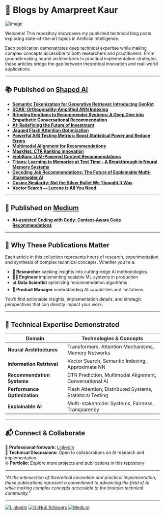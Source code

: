 
# 📝 Blogs by Amarpreet Kaur

![image](https://github.com/user-attachments/assets/27f4fc03-1977-4d46-8b60-1dc77e48ba94)

Welcome! This repository showcases my published technical blog posts exploring state-of-the-art topics in Artificial Intelligence.

Each publication demonstrates deep technical expertise while making complex concepts accessible to both researchers and practitioners. From groundbreaking neural architectures to practical implementation strategies, these articles bridge the gap between theoretical innovation and real-world applications.

---

## 📚 Published on [Shaped AI](https://www.shaped.ai/blog)

- [**Semantic Tokenization for Generative Retrieval: Introducing GenRet**](https://www.shaped.ai/blog/semantic-tokenization-for-generative-retrieval-introducing-genret)  
- [**SOAR: Orthogonality-Amplified ANN Indexing**](https://www.shaped.ai/blog/soar-orthogonality-amplified-ann-indexing)  
- [**Bringing Emotions to Recommender Systems: A Deep Dive into Empathetic Conversational Recommendation**](https://www.shaped.ai/blog/bringing-emotions-to-recommender-systems-a-deep-dive-into-empathetic-conversational-recommendation)  
- [**AI: Redefining the Future of Investment**](https://www.shaped.ai/blog/ai-redefining-the-future-of-investment)  
- [**Jagged Flash Attention Optimization**](https://www.shaped.ai/blog/jagged-flash-attention-optimization)  
- [**Powerful A/B Testing Metrics: Boost Statistical Power and Reduce Errors**](https://www.shaped.ai/blog/powerful-a-b-testing-metrics-boost-statistical-power-and-reduce-errors)  
- [**Multimodal Alignment for Recommendations**](https://www.shaped.ai/blog/multimodal-alignment-for-recommendations)  
- [**MaskNet: CTR Ranking Innovation**](https://www.shaped.ai/blog/masknet-ctr-ranking-innovation)  
- [**EmbSum: LLM-Powered Content Recommendations**](https://www.shaped.ai/blog/embsum-llm-powered-content-recommendations)  
- [**Titans: Learning to Memorize at Test Time - A Breakthrough in Neural Memory Systems**](https://www.shaped.ai/blog/titans-learning-to-memorize-at-test-time-a-breakthrough-in-neural-memory-systems)  
- [**Decoding Job Recommendations: The Future of Explainable Multi-Stakeholder AI**](https://www.shaped.ai/blog/decoding-job-recommendations-the-future-of-explainable-multi-stakeholder-ai)  
- [**Cosine Similarity: Not the Silver Bullet We Thought It Was**](https://www.shaped.ai/blog/cosine-similarity-not-the-silver-bullet-we-thought-it-was)  
- [**Vector Search — Lucene is All You Need**](https://www.shaped.ai/blog/vector-search-lucene-is-all-you-need)  


---

## 🧠 Published on [Medium](https://medium.com/@gurmkauramarpreet)

- [**AI-assisted Coding with Cody: Context-Aware Code Recommendations**](https://medium.com/@gurmkauramarpreet/ai-assisted-coding-with-cody-context-aware-code-recommendations-604799c7a021)  


---

## 🌟 Why These Publications Matter

Each article in this collection represents hours of research, experimentation, and synthesis of complex technical concepts. Whether you're a:

- **🔬 Researcher** seeking insights into cutting-edge AI methodologies
- **👨‍💻 Engineer** implementing scalable ML systems in production
- **📊 Data Scientist** optimizing recommendation algorithms
- **🎯 Product Manager** understanding AI capabilities and limitations

You'll find actionable insights, implementation details, and strategic perspectives that can directly impact your work.

---

## 🚀 Technical Expertise Demonstrated

| Domain | Technologies & Concepts |
|--------|------------------------|
| **Neural Architectures** | Transformers, Attention Mechanisms, Memory Networks |
| **Information Retrieval** | Vector Search, Semantic Indexing, Approximate NN |
| **Recommendation Systems** | CTR Prediction, Multimodal Alignment, Conversational AI |
| **Performance Optimization** | Flash Attention, Distributed Systems, Statistical Testing |
| **Explainable AI** | Multi-stakeholder Systems, Fairness, Transparency |

---

## 📬 Connect & Collaborate

🔗 **Professional Network:** [LinkedIn](https://www.linkedin.com/in/amarpreet-kaur-gurm-5b558766/)  
📧 **Technical Discussions:** Open to collaborations on AI research and implementation  
🌐 **Portfolio:** Explore more projects and publications in this repository  

---

*"At the intersection of theoretical innovation and practical implementation, these publications represent a commitment to advancing the field of AI while making complex concepts accessible to the broader technical community."*

---
[![LinkedIn](https://img.shields.io/badge/LinkedIn-Connect-blue?style=social&logo=linkedin)](https://www.linkedin.com/in/amarpreet-kaur-gurm-5b558766/)
[![GitHub followers](https://img.shields.io/github/followers/amarpreetkaur?style=social)](https://github.com/Amarpreet3)
[![Medium](https://img.shields.io/badge/Medium-Follow-black?style=social&logo=medium)](https://medium.com/@gurmkauramarpreet)

